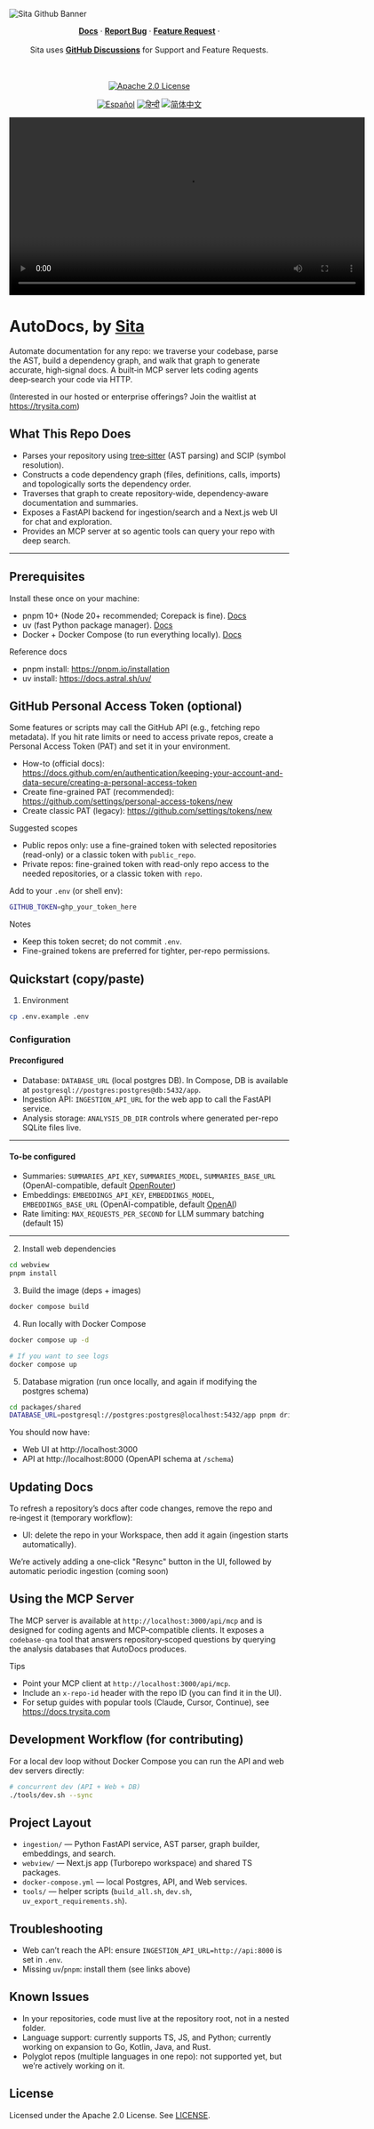 ![Sita Github Banner](https://raw.githubusercontent.com/TrySita/AutoDocs/refs/heads/main/assets/sita-og.png)

<div align="center">
   <div>
      <a href="https://docs.trysita.com"><strong>Docs</strong></a> ·
      <a href="https://github.com/TrySita/AutoDocs/issues"><strong>Report Bug</strong></a> ·
      <a href="https://langfuse.com/ideas"><strong>Feature Request</strong></a> ·
   </div>
   <br/>
   <span>Sita uses <a href="https://github.com/orgs/TrySita/discussions"><strong>GitHub Discussions</strong></a>  for Support and Feature Requests.</span>
   <br/>
   <br/>
   <br/>
   <div>
   </div>
</div>

<p align="center">
   <a href="./LICENSE">
   <img src="https://img.shields.io/badge/License-Apache%202.0-E11311.svg" alt="Apache 2.0 License">
   </a>
</p>

<p align="center">
  <a href="./readmes/README.zh-CN.md"><img alt="Español" src="https://img.shields.io/badge/Español-d9d9d9"></a>
  <a href="./readmes/README.zh-CN.md"><img alt="हिन्दी" src="https://img.shields.io/badge/Hindi-d9d9d9"></a>
    <a href="./readmes/README.zh-CN.md"><img alt="简体中文" src="https://img.shields.io/badge/简体中文-d9d9d9"></a>
</p>

<video width="640" controls>
 <source src="https://github.com/TrySita/AutoDocs/raw/refs/heads/main/assets/sita%20demo.mp4" type="video/mp4">
 Your browser does not support the video tag.
</video>

# AutoDocs, by [Sita](https://trysita.com)

Automate documentation for any repo: we traverse your codebase, parse the AST, build a dependency graph, and walk that graph to generate accurate, high‑signal docs. A built‑in MCP server lets coding agents deep‑search your code via HTTP.

(Interested in our hosted or enterprise offerings? Join the waitlist at https://trysita.com)

## What This Repo Does

- Parses your repository using [tree‑sitter](https://github.com/tree-sitter/tree-sitter) (AST parsing) and SCIP (symbol resolution).
- Constructs a code dependency graph (files, definitions, calls, imports) and topologically sorts the dependency order.
- Traverses that graph to create repository‑wide, dependency‑aware documentation and summaries.
- Exposes a FastAPI backend for ingestion/search and a Next.js web UI for chat and exploration.
- Provides an MCP server at so agentic tools can query your repo with deep search.

---

## Prerequisites

Install these once on your machine:

- pnpm 10+ (Node 20+ recommended; Corepack is fine). [Docs](https://pnpm.io/installation)
- uv (fast Python package manager). [Docs](https://docs.astral.sh/uv/)
- Docker + Docker Compose (to run everything locally). [Docs](https://docs.docker.com/engine/install/)

Reference docs

- pnpm install: https://pnpm.io/installation
- uv install: https://docs.astral.sh/uv/

## GitHub Personal Access Token (optional)

Some features or scripts may call the GitHub API (e.g., fetching repo metadata). If you hit rate limits or need to access private repos, create a Personal Access Token (PAT) and set it in your environment.

- How-to (official docs): https://docs.github.com/en/authentication/keeping-your-account-and-data-secure/creating-a-personal-access-token
- Create fine-grained PAT (recommended): https://github.com/settings/personal-access-tokens/new
- Create classic PAT (legacy): https://github.com/settings/tokens/new

Suggested scopes

- Public repos only: use a fine-grained token with selected repositories (read-only) or a classic token with `public_repo`.
- Private repos: fine-grained token with read-only repo access to the needed repositories, or a classic token with `repo`.

Add to your `.env` (or shell env):

```bash
GITHUB_TOKEN=ghp_your_token_here
```

Notes

- Keep this token secret; do not commit `.env`.
- Fine-grained tokens are preferred for tighter, per-repo permissions.

## Quickstart (copy/paste)

1. Environment

```bash
cp .env.example .env
```

### Configuration

#### Preconfigured

- Database: `DATABASE_URL` (local postgres DB). In Compose, DB is available at `postgresql://postgres:postgres@db:5432/app`.
- Ingestion API: `INGESTION_API_URL` for the web app to call the FastAPI service.
- Analysis storage: `ANALYSIS_DB_DIR` controls where generated per-repo SQLite files live.

---

#### To-be configured

- Summaries: `SUMMARIES_API_KEY`, `SUMMARIES_MODEL`, `SUMMARIES_BASE_URL` (OpenAI-compatible, default [OpenRouter](https://openrouter.ai/))
- Embeddings: `EMBEDDINGS_API_KEY`, `EMBEDDINGS_MODEL`, `EMBEDDINGS_BASE_URL` (OpenAI-compatible, default [OpenAI](https://openai.com/api/))
- Rate limiting: `MAX_REQUESTS_PER_SECOND` for LLM summary batching (default 15)

---

2. Install web dependencies

```bash
cd webview
pnpm install
```

3. Build the image (deps + images)

```bash
docker compose build
```

4. Run locally with Docker Compose

```bash
docker compose up -d

# If you want to see logs
docker compose up
```

5. Database migration (run once locally, and again if modifying the postgres schema)

```bash
cd packages/shared
DATABASE_URL=postgresql://postgres:postgres@localhost:5432/app pnpm drizzle-kit push --config drizzle.main.config.ts
```

You should now have:

- Web UI at http://localhost:3000
- API at http://localhost:8000 (OpenAPI schema at `/schema`)

## Updating Docs

To refresh a repository’s docs after code changes, remove the repo and re‑ingest it (temporary workflow):

- UI: delete the repo in your Workspace, then add it again (ingestion starts automatically).

We’re actively adding a one‑click "Resync" button in the UI, followed by automatic periodic ingestion (coming soon)

## Using the MCP Server

The MCP server is available at `http://localhost:3000/api/mcp` and is designed for coding agents and MCP‑compatible clients. It exposes a `codebase-qna` tool that answers repository‑scoped questions by querying the analysis databases that AutoDocs produces.

Tips

- Point your MCP client at `http://localhost:3000/api/mcp`.
- Include an `x-repo-id` header with the repo ID (you can find it in the UI).
- For setup guides with popular tools (Claude, Cursor, Continue), see https://docs.trysita.com

## Development Workflow (for contributing)

For a local dev loop without Docker Compose you can run the API and web dev servers directly:

```bash
# concurrent dev (API + Web + DB)
./tools/dev.sh --sync
```

## Project Layout

- `ingestion/` — Python FastAPI service, AST parser, graph builder, embeddings, and search.
- `webview/` — Next.js app (Turborepo workspace) and shared TS packages.
- `docker-compose.yml` — local Postgres, API, and Web services.
- `tools/` — helper scripts (`build_all.sh`, `dev.sh`, `uv_export_requirements.sh`).

## Troubleshooting

- Web can’t reach the API: ensure `INGESTION_API_URL=http://api:8000` is set in `.env`.
- Missing `uv`/`pnpm`: install them (see links above)

## Known Issues

- In your repositories, code must live at the repository root, not in a nested folder.
- Language support: currently supports TS, JS, and Python; currently working on expansion to Go, Kotlin, Java, and Rust.
- Polyglot repos (multiple languages in one repo): not supported yet, but we’re actively working on it.

## License

Licensed under the Apache 2.0 License. See [LICENSE](./LICENSE).
